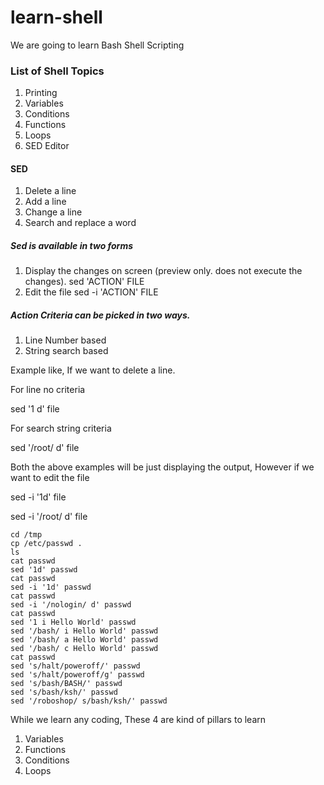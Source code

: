 # learn-shell

We are going to learn Bash Shell Scripting

### List of Shell Topics 


1. Printing 
2. Variables
3. Conditions
4. Functions
5. Loops
6. SED Editor



#### SED 
1. Delete a line 
2. Add a  line 
3. Change a line
4. Search and replace a word

##### Sed is available in two forms
1. Display the changes on screen (preview only. does not execute the changes).
sed 'ACTION' FILE 
2. Edit the file 
sed -i 'ACTION' FILE 

##### Action Criteria can be picked in two ways.
1. Line Number based 
2. String search based

Example like, If we want to delete a line.

For line no criteria 

sed '1 d' file 

For search string criteria 

sed '/root/ d' file


Both the above examples will be just displaying the output, However if we want to edit the file 

sed -i '1d' file 

sed -i '/root/ d' file 


```text
cd /tmp
cp /etc/passwd .
ls
cat passwd
sed '1d' passwd
cat passwd
sed -i '1d' passwd
cat passwd
sed -i '/nologin/ d' passwd
cat passwd
sed '1 i Hello World' passwd
sed '/bash/ i Hello World' passwd
sed '/bash/ a Hello World' passwd
sed '/bash/ c Hello World' passwd
cat passwd
sed 's/halt/poweroff/' passwd
sed 's/halt/poweroff/g' passwd
sed 's/bash/BASH/' passwd
sed 's/bash/ksh/' passwd
sed '/roboshop/ s/bash/ksh/' passwd
```


While we learn any coding, These 4 are kind of pillars to learn

1. Variables
2. Functions 
3. Conditions
4. Loops 

